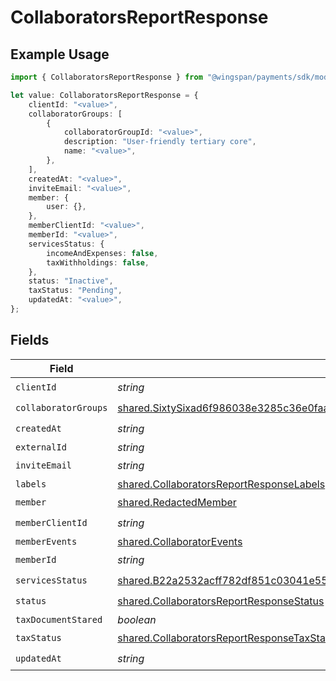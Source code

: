 # CollaboratorsReportResponse

## Example Usage

```typescript
import { CollaboratorsReportResponse } from "@wingspan/payments/sdk/models/shared";

let value: CollaboratorsReportResponse = {
    clientId: "<value>",
    collaboratorGroups: [
        {
            collaboratorGroupId: "<value>",
            description: "User-friendly tertiary core",
            name: "<value>",
        },
    ],
    createdAt: "<value>",
    inviteEmail: "<value>",
    member: {
        user: {},
    },
    memberClientId: "<value>",
    memberId: "<value>",
    servicesStatus: {
        incomeAndExpenses: false,
        taxWithholdings: false,
    },
    status: "Inactive",
    taxStatus: "Pending",
    updatedAt: "<value>",
};
```

## Fields

| Field                                                                                                                                                                                   | Type                                                                                                                                                                                    | Required                                                                                                                                                                                | Description                                                                                                                                                                             |
| --------------------------------------------------------------------------------------------------------------------------------------------------------------------------------------- | --------------------------------------------------------------------------------------------------------------------------------------------------------------------------------------- | --------------------------------------------------------------------------------------------------------------------------------------------------------------------------------------- | --------------------------------------------------------------------------------------------------------------------------------------------------------------------------------------- |
| `clientId`                                                                                                                                                                              | *string*                                                                                                                                                                                | :heavy_check_mark:                                                                                                                                                                      | N/A                                                                                                                                                                                     |
| `collaboratorGroups`                                                                                                                                                                    | [shared.SixtySixad6f986038e3285c36e0faa5c61b52a02882d1460acb116b601a30abfb6c1d](../../../sdk/models/shared/sixtysixad6f986038e3285c36e0faa5c61b52a02882d1460acb116b601a30abfb6c1d.md)[] | :heavy_check_mark:                                                                                                                                                                      | N/A                                                                                                                                                                                     |
| `createdAt`                                                                                                                                                                             | *string*                                                                                                                                                                                | :heavy_check_mark:                                                                                                                                                                      | N/A                                                                                                                                                                                     |
| `externalId`                                                                                                                                                                            | *string*                                                                                                                                                                                | :heavy_minus_sign:                                                                                                                                                                      | N/A                                                                                                                                                                                     |
| `inviteEmail`                                                                                                                                                                           | *string*                                                                                                                                                                                | :heavy_check_mark:                                                                                                                                                                      | N/A                                                                                                                                                                                     |
| `labels`                                                                                                                                                                                | [shared.CollaboratorsReportResponseLabels](../../../sdk/models/shared/collaboratorsreportresponselabels.md)                                                                             | :heavy_minus_sign:                                                                                                                                                                      | N/A                                                                                                                                                                                     |
| `member`                                                                                                                                                                                | [shared.RedactedMember](../../../sdk/models/shared/redactedmember.md)                                                                                                                   | :heavy_check_mark:                                                                                                                                                                      | N/A                                                                                                                                                                                     |
| `memberClientId`                                                                                                                                                                        | *string*                                                                                                                                                                                | :heavy_check_mark:                                                                                                                                                                      | N/A                                                                                                                                                                                     |
| `memberEvents`                                                                                                                                                                          | [shared.CollaboratorEvents](../../../sdk/models/shared/collaboratorevents.md)                                                                                                           | :heavy_minus_sign:                                                                                                                                                                      | N/A                                                                                                                                                                                     |
| `memberId`                                                                                                                                                                              | *string*                                                                                                                                                                                | :heavy_check_mark:                                                                                                                                                                      | N/A                                                                                                                                                                                     |
| `servicesStatus`                                                                                                                                                                        | [shared.B22a2532acff782df851c03041e55a58727ff8e8805b1738c7dcb4dd1dd2505a](../../../sdk/models/shared/b22a2532acff782df851c03041e55a58727ff8e8805b1738c7dcb4dd1dd2505a.md)               | :heavy_check_mark:                                                                                                                                                                      | N/A                                                                                                                                                                                     |
| `status`                                                                                                                                                                                | [shared.CollaboratorsReportResponseStatus](../../../sdk/models/shared/collaboratorsreportresponsestatus.md)                                                                             | :heavy_check_mark:                                                                                                                                                                      | N/A                                                                                                                                                                                     |
| `taxDocumentStared`                                                                                                                                                                     | *boolean*                                                                                                                                                                               | :heavy_minus_sign:                                                                                                                                                                      | N/A                                                                                                                                                                                     |
| `taxStatus`                                                                                                                                                                             | [shared.CollaboratorsReportResponseTaxStatus](../../../sdk/models/shared/collaboratorsreportresponsetaxstatus.md)                                                                       | :heavy_check_mark:                                                                                                                                                                      | N/A                                                                                                                                                                                     |
| `updatedAt`                                                                                                                                                                             | *string*                                                                                                                                                                                | :heavy_check_mark:                                                                                                                                                                      | N/A                                                                                                                                                                                     |